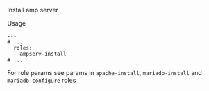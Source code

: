Install amp server

Usage
```
---
# ...
  roles:
  - ampserv-install
# ...
```
For role params see params in `apache-install`, `mariadb-install` and `mariadb-configure` roles
